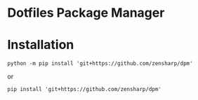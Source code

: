 # Dotfiles Package Manager

# Installation
```
python -m pip install 'git+https://github.com/zensharp/dpm'
```

or

```
pip install 'git+https://github.com/zensharp/dpm'
```
